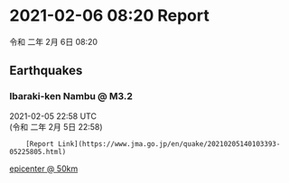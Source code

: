 # 2021-02-06 08:20 Report
令和 二年 2月 6日 08:20

## Earthquakes
### Ibaraki-ken Nambu @ M3.2
2021-02-05 22:58 UTC  
        (令和 二年 2月 5日 22:58)
  
        [Report Link](https://www.jma.go.jp/en/quake/20210205140103393-05225805.html)  
[epicenter @ 50km](https://www.google.com/maps/place/36°06'00%22+139°54'00%22/@36.1,139.9,17z/data=!3m1!4b1!4m5!3m4!1s0x0:0x0!8m2!3d36.1!4d139.9)